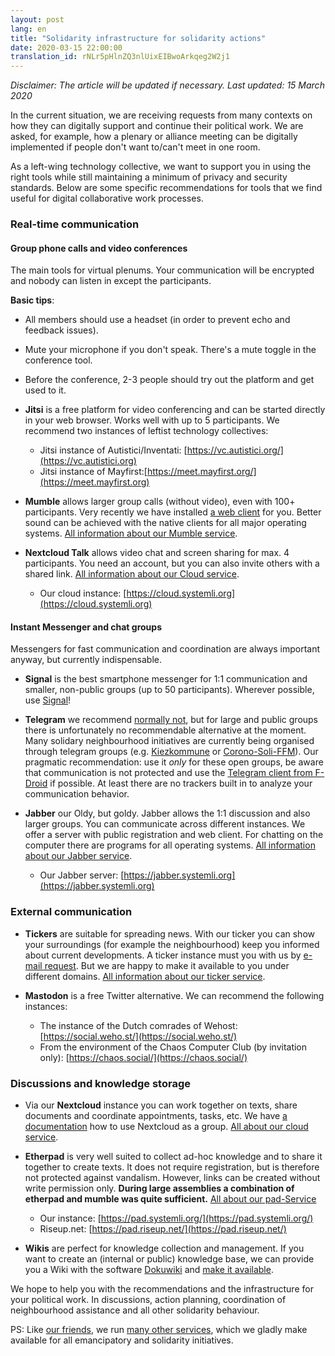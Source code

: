 ```yaml
---
layout: post
lang: en
title: "Solidarity infrastructure for solidarity actions"
date: 2020-03-15 22:00:00
translation_id: rNLr5pHlnZQ3nlUixEIBwoArkqeg2W2j1
---
```


*Disclaimer: The article will be updated if necessary. Last updated: 15 March 2020*

In the current situation, we are receiving requests from many contexts on how they can digitally support and continue their political work.  We are asked, for example, how a plenary or alliance meeting can be digitally implemented if people don't want to/can't meet in one room.

As a left-wing technology collective, we want to support you in using the right tools while still maintaining a minimum of privacy and security standards. Below are some specific recommendations for tools that we find useful for digital collaborative work processes.

<!--more-->

### Real-time communication

#### Group phone calls and video conferences

The main tools for virtual plenums. Your communication will be encrypted and nobody can listen in except the participants.

**Basic tips**:

* All members should use a headset (in order to prevent echo and feedback issues).
* Mute your microphone if you don't speak. There's a mute toggle in the conference tool.
* Before the conference, 2-3 people should try out the platform and get used to it.

* **Jitsi** is a free platform for video conferencing and can be started directly in your web browser. Works well with up to 5 participants. We recommend two instances of leftist technology collectives:
  * Jitsi instance of Autistici/Inventati: [https://vc.autistici.org/](https://vc.autistici.org)
  * Jitsi instance of Mayfirst:[https://meet.mayfirst.org/](https://meet.mayfirst.org)


* **Mumble** allows larger group calls (without video), even with 100+ participants. Very recently we have installed [a web client](https://talk.systemli.org) for you. Better sound can be achieved with the native clients for all major operating systems. [All information about our Mumble service](https://www.systemli.org/en/service/mumble.html).

* **Nextcloud Talk** allows video chat and screen sharing for max. 4 participants. You need an account, but you can also invite others with a shared link. [All information about our Cloud service](https://www.systemli.org/en/service/cloud.html).
  * Our cloud instance: [https://cloud.systemli.org](https://cloud.systemli.org)


#### Instant Messenger and chat groups

Messengers for fast communication and coordination are always important anyway, but currently indispensable.

* **Signal** is the best smartphone messenger for 1:1 communication and smaller, non-public groups (up to 50 participants). Wherever possible, use [Signal](https://signal.org/)!

* **Telegram** we recommend [normally not](https://www.kuketz-blog.de/telegram-sicherheit-gibt-es-nur-auf-anfrage-messenger-teil3/), but for large and public groups there is unfortunately no recommendable alternative at the moment. 
Many solidary neighbourhood initiatives are currently being organised through telegram groups (e.g. [Kiezkommune](https://kiezkommune.noblogs.org/) or [Corono-Soli-FFM](https://www.corona-soli-ffm.org/)). Our pragmatic recommendation: use it *only* for these open groups, be aware that communication is not protected and use the [Telegram client from F-Droid](https://f-droid.org/en/packages/org.telegram.messenger/) if possible. At least there are no trackers built in to analyze your communication behavior.

* **Jabber** our Oldy, but goldy. Jabber allows the 1:1 discussion and also larger groups. You can communicate across different instances. We offer a server with public registration and web client. For chatting on the computer there are programs for all operating systems. [All information about our Jabber service](https://www.systemli.org/en/service/xmpp.html).
  * Our Jabber server: [https://jabber.systemli.org](https://jabber.systemli.org)

### External communication

* **Tickers** are suitable for spreading news. With our ticker you can show your surroundings (for example the neighbourhood) keep you informed about current developments. A ticker instance must you with us by <a href="mailto:support@systemli.org">e-mail request</a>. But we are happy to make it available to you under different domains. [All information about our ticker service](https://www.systemli.org/en/service/ticker.html).

* **Mastodon** is a free Twitter alternative. We can recommend the following instances:
  * The instance of the Dutch comrades of Wehost: [https://social.weho.st/](https://social.weho.st/)
  * From the environment of the Chaos Computer Club (by invitation only): [https://chaos.social/](https://chaos.social/)


### Discussions and knowledge storage

* Via our **Nextcloud** instance you can work together on texts, share documents and coordinate appointments, tasks, etc. We have [a documentation](https://wiki.systemli.org/howto/nextcloud/gruppen) how to use Nextcloud as a group. [All about our cloud service](https://www.systemli.org/en/service/cloud.html).

* **Etherpad** is very well suited to collect ad-hoc knowledge and to share it together to create texts. It does not require registration, but is therefore not protected against vandalism. However, links can be created without write permission only. **During large assemblies a combination of etherpad and mumble was quite sufficient.** [All about our pad-Service](https://www.systemli.org/en/service/etherpad.html)
  * Our instance: [https://pad.systemli.org/](https://pad.systemli.org/)
  * Riseup.net: [https://pad.riseup.net/](https://pad.riseup.net/)


* **Wikis** are perfect for knowledge collection and management. If you want to create an (internal or public) knowledge base, we can provide you a Wiki with the software [Dokuwiki](https://www.dokuwiki.org/dokuwiki) and [make it available](/en/service/hosting.html#wikis).

We hope to help you with the recommendations and the infrastructure for your political work. In discussions, action planning, coordination of neighbourhood assistance and all other solidarity behaviour.

PS: Like [our friends](/en/friends.html), we run [many other services](/en/service/index.html), which we gladly make available for all emancipatory and solidarity initiatives.
